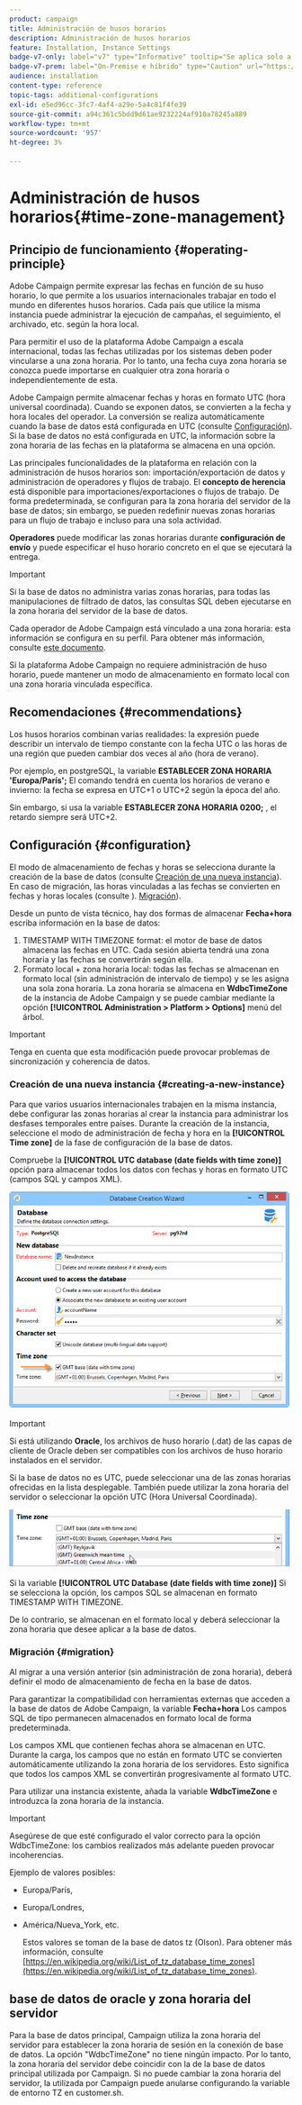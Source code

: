 ```yaml
---
product: campaign
title: Administración de husos horarios
description: Administración de husos horarios
feature: Installation, Instance Settings
badge-v7-only: label="v7" type="Informative" tooltip="Se aplica solo a Campaign Classic v7"
badge-v7-prem: label="On-Premise e híbrido" type="Caution" url="https://experienceleague.adobe.com/docs/campaign-classic/using/installing-campaign-classic/architecture-and-hosting-models/hosting-models-lp/hosting-models.html?lang=es" tooltip="Se aplica solo a implementaciones On-premise e híbridas"
audience: installation
content-type: reference
topic-tags: additional-configurations
exl-id: e5ed96cc-3fc7-4af4-a29e-5a4c81f4fe39
source-git-commit: a94c361c5bdd9d61ae9232224af910a78245a889
workflow-type: tm+mt
source-wordcount: '957'
ht-degree: 3%

---
```


# Administración de husos horarios{#time-zone-management}



## Principio de funcionamiento {#operating-principle}

Adobe Campaign permite expresar las fechas en función de su huso horario, lo que permite a los usuarios internacionales trabajar en todo el mundo en diferentes husos horarios. Cada país que utilice la misma instancia puede administrar la ejecución de campañas, el seguimiento, el archivado, etc. según la hora local.

Para permitir el uso de la plataforma Adobe Campaign a escala internacional, todas las fechas utilizadas por los sistemas deben poder vincularse a una zona horaria. Por lo tanto, una fecha cuya zona horaria se conozca puede importarse en cualquier otra zona horaria o independientemente de esta.

Adobe Campaign permite almacenar fechas y horas en formato UTC (hora universal coordinada). Cuando se exponen datos, se convierten a la fecha y hora locales del operador. La conversión se realiza automáticamente cuando la base de datos está configurada en UTC (consulte [Configuración](#configuration)). Si la base de datos no está configurada en UTC, la información sobre la zona horaria de las fechas en la plataforma se almacena en una opción.

Las principales funcionalidades de la plataforma en relación con la administración de husos horarios son: importación/exportación de datos y administración de operadores y flujos de trabajo. El **concepto de herencia** está disponible para importaciones/exportaciones o flujos de trabajo. De forma predeterminada, se configuran para la zona horaria del servidor de la base de datos; sin embargo, se pueden redefinir nuevas zonas horarias para un flujo de trabajo e incluso para una sola actividad.

**Operadores** puede modificar las zonas horarias durante **configuración de envío** y puede especificar el huso horario concreto en el que se ejecutará la entrega.

>[!IMPORTANT]
>
>Si la base de datos no administra varias zonas horarias, para todas las manipulaciones de filtrado de datos, las consultas SQL deben ejecutarse en la zona horaria del servidor de la base de datos.

Cada operador de Adobe Campaign está vinculado a una zona horaria: esta información se configura en su perfil. Para obtener más información, consulte [este documento](../../platform/using/access-management.md).

Si la plataforma Adobe Campaign no requiere administración de huso horario, puede mantener un modo de almacenamiento en formato local con una zona horaria vinculada específica.

## Recomendaciones {#recommendations}

Los husos horarios combinan varias realidades: la expresión puede describir un intervalo de tiempo constante con la fecha UTC o las horas de una región que pueden cambiar dos veces al año (hora de verano).

Por ejemplo, en postgreSQL, la variable **ESTABLECER ZONA HORARIA &#39;Europa/París&#39;;** El comando tendrá en cuenta los horarios de verano e invierno: la fecha se expresa en UTC+1 o UTC+2 según la época del año.

Sin embargo, si usa la variable **ESTABLECER ZONA HORARIA 0200;** , el retardo siempre será UTC+2.

## Configuración {#configuration}

El modo de almacenamiento de fechas y horas se selecciona durante la creación de la base de datos (consulte [Creación de una nueva instancia](#creating-a-new-instance)). En caso de migración, las horas vinculadas a las fechas se convierten en fechas y horas locales (consulte ). [Migración](#migration)).

Desde un punto de vista técnico, hay dos formas de almacenar **Fecha+hora** escriba información en la base de datos:

1. TIMESTAMP WITH TIMEZONE format: el motor de base de datos almacena las fechas en UTC. Cada sesión abierta tendrá una zona horaria y las fechas se convertirán según ella.
1. Formato local + zona horaria local: todas las fechas se almacenan en formato local (sin administración de intervalo de tiempo) y se les asigna una sola zona horaria. La zona horaria se almacena en **WdbcTimeZone** de la instancia de Adobe Campaign y se puede cambiar mediante la opción **[!UICONTROL Administration > Platform > Options]** menú del árbol.

>[!IMPORTANT]
>
>Tenga en cuenta que esta modificación puede provocar problemas de sincronización y coherencia de datos.

### Creación de una nueva instancia {#creating-a-new-instance}

Para que varios usuarios internacionales trabajen en la misma instancia, debe configurar las zonas horarias al crear la instancia para administrar los desfases temporales entre países. Durante la creación de la instancia, seleccione el modo de administración de fecha y hora en la **[!UICONTROL Time zone]** de la fase de configuración de la base de datos.

Compruebe la **[!UICONTROL UTC database (date fields with time zone)]** opción para almacenar todos los datos con fechas y horas en formato UTC (campos SQL y campos XML).

![](assets/install_wz_select_utc_option.png)

>[!IMPORTANT]
>
>Si está utilizando **Oracle**, los archivos de huso horario (.dat) de las capas de cliente de Oracle deben ser compatibles con los archivos de huso horario instalados en el servidor.

Si la base de datos no es UTC, puede seleccionar una de las zonas horarias ofrecidas en la lista desplegable. También puede utilizar la zona horaria del servidor o seleccionar la opción UTC (Hora Universal Coordinada).

![](assets/install_wz_unselect_utc_option.png)

Si la variable **[!UICONTROL UTC Database (date fields with time zone)]** Si se selecciona la opción, los campos SQL se almacenan en formato TIMESTAMP WITH TIMEZONE.

De lo contrario, se almacenan en el formato local y deberá seleccionar la zona horaria que desee aplicar a la base de datos.

### Migración {#migration}

Al migrar a una versión anterior (sin administración de zona horaria), deberá definir el modo de almacenamiento de fecha en la base de datos.

Para garantizar la compatibilidad con herramientas externas que acceden a la base de datos de Adobe Campaign, la variable **Fecha+hora** Los campos SQL de tipo permanecen almacenados en formato local de forma predeterminada.

Los campos XML que contienen fechas ahora se almacenan en UTC. Durante la carga, los campos que no están en formato UTC se convierten automáticamente utilizando la zona horaria de los servidores. Esto significa que todos los campos XML se convertirán progresivamente al formato UTC.

Para utilizar una instancia existente, añada la variable **WdbcTimeZone** e introduzca la zona horaria de la instancia.

>[!IMPORTANT]
>
>Asegúrese de que esté configurado el valor correcto para la opción WdbcTimeZone: los cambios realizados más adelante pueden provocar incoherencias.

Ejemplo de valores posibles:

* Europa/París,
* Europa/Londres,
* América/Nueva_York, etc.

  Estos valores se toman de la base de datos tz (Olson). Para obtener más información, consulte [https://en.wikipedia.org/wiki/List_of_tz_database_time_zones](https://en.wikipedia.org/wiki/List_of_tz_database_time_zones).

## base de datos de oracle y zona horaria del servidor

Para la base de datos principal, Campaign utiliza la zona horaria del servidor para establecer la zona horaria de sesión en la conexión de base de datos. La opción &quot;WdbcTimeZone&quot; no tiene ningún impacto. Por lo tanto, la zona horaria del servidor debe coincidir con la de la base de datos principal utilizada por Campaign. Si no puede cambiar la zona horaria del servidor, la utilizada por Campaign puede anularse configurando la variable de entorno TZ en customer.sh.